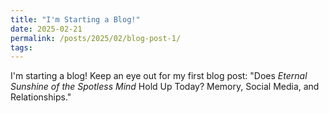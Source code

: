 ```yaml
---
title: "I'm Starting a Blog!"
date: 2025-02-21
permalink: /posts/2025/02/blog-post-1/
tags:
---
```


I'm starting a blog! Keep an eye out for my first blog post:  "Does *Eternal Sunshine of the Spotless Mind* Hold Up Today? Memory, Social Media, and Relationships." 